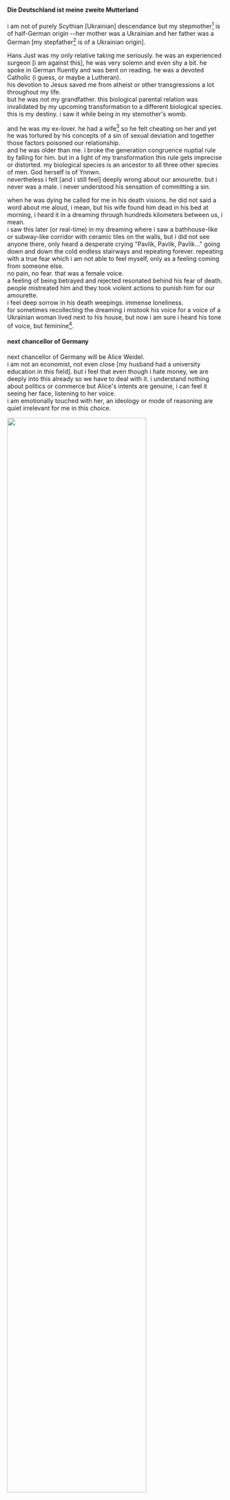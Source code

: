 #### Die Deutschland ist meine zweite Mutterland
i am not of purely Scythian [Ukrainian] descendance but my stepmother[^1] is of half-German origin --her mother was a Ukrainian and her father was a German [my stepfather[^1] is of a Ukrainian origin].

Hans Just was my only relative taking me seriously. he was an experienced surgeon [i am against this], he was very solemn and even shy a bit. he spoke in German fluently and was bent on reading. he was a devoted Catholic (i guess, or maybe a Lutheran).  
his devotion to Jesus saved me from atheist or other transgressions a lot throughout my life.  
but he was not my grandfather. this biological parental relation was invalidated by my upcoming transformation to a different biological species. this is my destiny. i saw it while being in my stemother's womb.

and he was my ex-lover. he had a wife[^2] so he felt cheating on her and yet he was tortured by his concepts of a sin of sexual deviation and together those factors poisoned our relationship.  
and he was older than me. i broke the generation congruence nuptial rule by falling for him. but in a light of my transformation this rule gets imprecise or distorted. my biological species is an ancestor to all three other species of men. God herself is of Ynnwn.  
nevertheless i felt [and i still feel] deeply wrong about our amourette. but i never was a male. i never understood his sensation of committing a sin.

when he was dying he called for me in his death visions. he did not said a word about me aloud, i mean, but his wife found him dead in his bed at morning, i heard it in a dreaming through hundreds kilometers between us, i mean.  
i saw this later (or real-time) in my dreaming where i saw a bathhouse-like or subway-like corridor with ceramic tiles on the walls, but i did not see anyone there, only heard a desperate crying "Pavlik, Pavlik, Pavlik..." going down and down the cold endless stairways and repeating forever. repeating with a true fear which i am not able to feel myself, only as a feeling coming from someone else.  
no pain, no fear. that was a female voice.  
a feeling of being betrayed and rejected resonated behind his fear of death. people mistreated him and they took violent actions to punish him for our amourette.  
i feel deep sorrow in his death weepings. immense loneliness.  
for sometimes recollecting the dreaming i mistook his voice for a voice of a Ukrainian woman lived next to his house, but now i am sure i heard his tone of voice, but feminine[^3].

#### next chancellor of Germany
next chancellor of Germany will be Alice Weidel.  
i am not an economist, not even close [my husband had a university education in this field]. but i feel that even though i hate money, we are deeply into this already so we have to deal with it. i understand nothing about politics or commerce but Alice's intents are genuine, i can feel it seeing her face, listening to her voice.  
i am emotionally touched with her, an ideology or mode of reasoning are quiet irrelevant for me in this choice.

[<img src="https://img.youtube.com/vi/IeYB_Hmsu84/maxresdefault.jpg" width="80%">](https://www.youtube.com/watch?v=IeYB_Hmsu84)

---

[^1]: normatively called my biological parent; my step-parents had lost their biological parental relation to me after various reasons (abuse, my transformation into a different species, their rejection of their own ancestry and the aligning themselves with so-called "russians")
[^2]: she was a soviet communist and he had taken her from "official soviet brothel" --a mass-entertainment department where she was working as a part-time singer (or maybe she was a factory worker yet, not sure); she constantly cheated on him with her friends and even strangers, both males and females; she had an immense influence on my stepmother whom she sexually abused
[^3]: i have a recurrent dream of this type for myself. i am at a great hill with a very steep slope. sometimes there is water beneath [i cannot swim and had several dangerous moments in my life].  
i try to stop tumbling or sliding down. to fall into the dark empty fog beneath me would mean an irreversible death.  
i do not remember, probably during my imprisonment, for some months i saw myself as a kinda wasp living inside of flat stone on a hillside. there were many such dwellings around and we all were like a pebble in outer space under the Sun.  
i was used for seeing other worlds. Sunshine Wasps cared for their homes and worked in their little gardens with all the pretty flowers.  
some Humans joined us as our spouses yet.  
the wasps kept the dwellings from collapsing into deadly fog beneath. at times there was no dark gray death fog around us and we were young happy and beautiful.  
i gave birth to my daughters and they left the hive in a search of new worlds. we were young Sunshine Wasps finding our beautiful new flat stones transformed into houses.  
we were deeply hurt and lonely after our children left us for searching a new cluster of stones.  
we were getting old and ill or sometimes some of our spouses were abducted by roaming Human tribes who were against us and our Human spouses.  
but then our spouses appeared again and we were young happy and beautiful











